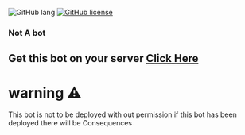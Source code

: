 
![GitHub lang](https://img.shields.io/github/languages/top/Duui3111/Discrd-bot?color=red&logo=JavaScript&style=for-the-badge)
[![GitHub license](https://img.shields.io/badge/license-MIT-blue.svg?style=for-the-badge)](https://github.com/Duui3111/Discrd-bot/blob/master/LICENSE)

### Not A bot
## Get this bot on your server [Click Here](https://discord.com/oauth2/authorize?client_id=735698663027900470&scope=bot&permissions=8)

# warning ⚠️ 
This bot is not to be deployed with out permission if this bot has been deployed there will be Consequences
